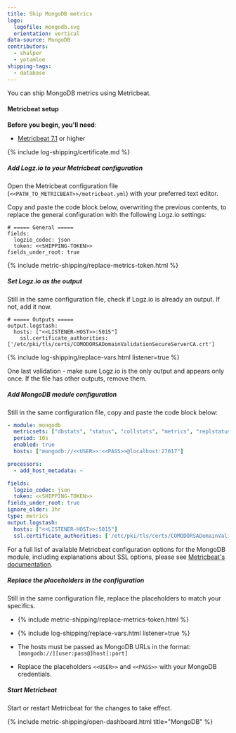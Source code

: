 ```yaml
---
title: Ship MongoDB metrics
logo:
  logofile: mongodb.svg
  orientation: vertical
data-source: MongoDB
contributors:
  - shalper
  - yotamloe
shipping-tags:
  - database
---
```


You can ship MongoDB metrics using Metricbeat.

#### Metricbeat setup

**Before you begin, you'll need**:

* [Metricbeat 7.1](https://www.elastic.co/guide/en/beats/metricbeat/current/metricbeat-installation.html) or higher

<div class="tasklist">

{% include log-shipping/certificate.md %}

##### Add Logz.io to your Metricbeat configuration

Open the Metricbeat configuration file (`<<PATH_TO_METRICBEAT>>/metricbeat.yml`) with your preferred text editor.

Copy and paste the code block below, overwriting the previous contents, to replace the general configuration with the following Logz.io settings:


```shell
# ===== General =====
fields:
  logzio_codec: json
  token: <<SHIPPING-TOKEN>>
fields_under_root: true
```
{% include metric-shipping/replace-metrics-token.html %}

##### Set Logz.io as the output

Still in the same configuration file, check if Logz.io is already an output. If not, add it now.

```shell
# ===== Outputs =====
output.logstash:
  hosts: ["<<LISTENER-HOST>>:5015"]
    ssl.certificate_authorities: ['/etc/pki/tls/certs/COMODORSADomainValidationSecureServerCA.crt']
```
{% include log-shipping/replace-vars.html listener=true %}

One last validation - make sure Logz.io is the only output and appears only once.
If the file has other outputs, remove them.

##### Add MongoDB module configuration

Still in the same configuration file, copy and paste the code block below:

```yml
- module: mongodb
  metricsets: ["dbstats", "status", "collstats", "metrics", "replstatus"]
  period: 10s
  enabled: true
  hosts: ["mongodb://<<USER>>:<<PASS>>@localhost:27017"]

processors:
  - add_host_metadata: ~

fields:
  logzio_codec: json
  token: <<SHIPPING-TOKEN>>
fields_under_root: true
ignore_older: 3hr
type: metrics
output.logstash:
  hosts: ["<<LISTENER-HOST>>:5015"]
  ssl.certificate_authorities: ['/etc/pki/tls/certs/COMODORSADomainValidationSecureServerCA.crt']
```

For a full list of available Metricbeat configuration options for the MongoDB module, including explanations about SSL options, please see [Metricbeat's documentation](https://www.elastic.co/guide/en/beats/metricbeat/current/metricbeat-module-mongodb.html).


##### Replace the placeholders in the configuration

Still in the same configuration file, replace the placeholders to match your specifics.

* {% include metric-shipping/replace-metrics-token.html %}

* {% include log-shipping/replace-vars.html listener=true %}

* The hosts must be passed as MongoDB URLs in the format: `[mongodb://][user:pass@]host[:port]`

* Replace the placeholders `<<USER>>` and `<<PASS>>` with your MongoDB credentials.

##### Start Metricbeat

Start or restart Metricbeat for the changes to take effect.

{% include metric-shipping/open-dashboard.html title="MongoDB" %}

</div>
